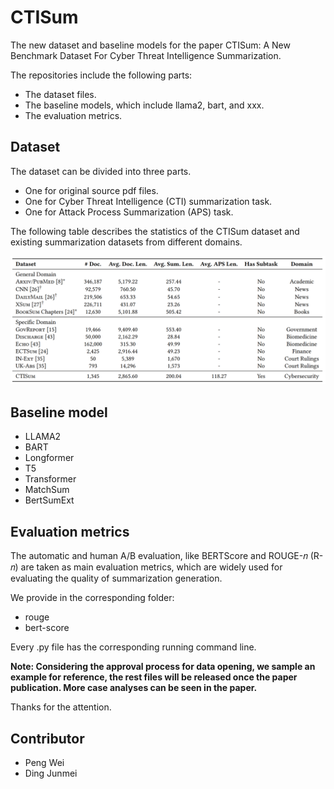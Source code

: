 # CTISum
The new dataset and baseline models for the paper CTISum: A New Benchmark Dataset For Cyber Threat Intelligence Summarization.

The repositories include the following parts:
- The dataset files.
- The baseline models, which include llama2, bart, and xxx.
- The evaluation metrics.

## Dataset
The dataset can be divided into three parts.
- One for original source pdf files.
- One for Cyber Threat Intelligence (CTI) summarization task.
- One for Attack Process Summarization (APS) task.

The following table describes the statistics of the CTISum dataset and existing summarization datasets from different domains.

  ![image](./figure/statistic.png)


## Baseline model
- LLAMA2
- BART
- Longformer
- T5
- Transformer
- MatchSum
- BertSumExt

## Evaluation metrics
The automatic and human A/B evaluation, like BERTScore and ROUGE-𝑛 (R-𝑛) are taken as main evaluation metrics, which are widely used for evaluating the quality of summarization generation.

We provide in the corresponding folder:
- rouge
- bert-score

Every .py file has the corresponding running command line.

**Note: Considering the approval process for data opening, we sample an example for reference, the rest files will be released once the paper publication. More case analyses can be seen in the paper.**

Thanks for the attention.

## Contributor
- Peng Wei 
- Ding Junmei 
